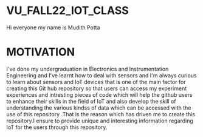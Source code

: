 # VU_FALL22_IOT_CLASS

Hi everyone my name is Mudith Potta

# MOTIVATION

I've done my undergraduation in Electronics and Instrumentation Engineering and I've learnt how to deal with sensors and I'm always curious to learn about sensors and IoT devices that is one of the main factor for creating this Git hub repository so that users can access my experiment experiences and intresting pieces of code which will help the github users to enhance their skills in the field of IoT and also develop the skill of understanding the various kindss of data which can be accessed with the use of this repository .That is the reason which has driven me to create this repository.I ensure to provide unique and interesting information regarding IoT for the users through this repository.
